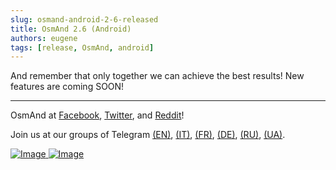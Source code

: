 ```yaml
---
slug: osmand-android-2-6-released
title: OsmAnd 2.6 (Android)
authors: eugene
tags: [release, OsmAnd, android]
---
```




And remember that only together we can achieve the best results!
New features are coming SOON!

____________________________ 

<p>OsmAnd at <a href="https://www.facebook.com/osmandapp/">Facebook</a>, <a href="https://www.twitter.com/osmandapp/">Twitter</a>, and <a href="https://www.reddit.com/r/OsmAnd/">Reddit</a>!</p>
 <p>Join us at our groups of Telegram <a href="https://t.me/OsmAndMaps">(EN)</a>, <a href="https://t.me/itosmand">(IT)</a>,  <a href="https://t.me/frosmand">(FR)</a>, <a href="https://t.me/deosmand">(DE)</a>, <a href="https://t.me/ruosmand">(RU)</a>, <a href="https://t.me/uaosmand">(UA)</a>.</p>


<a href="https://play.google.com/store/apps/details?id=net.osmand">
  <img src="http://osmand.net/images/badge_store_google_play.png" alt="Image" />
</a>

<a href="https://www.amazon.com/OsmAnd-Maps-Navigation/dp/B00D0SA8I8">
<img src="http://osmand.net/images/amazon-apps-store.png" alt="Image" />
</a>